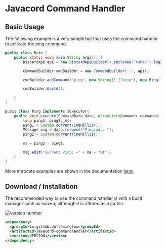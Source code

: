 # Javacord Command Handler

## Basic Usage
The following example is a very simple bot that uses the command handler to activate the ping command.
```java
public class Main {
    public static void main(String args[]) {
        DiscordApi api = new DiscordApiBuilder().setToken("token").login().join();

        CommandBuilder cmdBuilder = new CommandBuilder("-", api);

        cmdBuilder.addCommand("ping", new String[] {"beep"}, new Ping(), "Shows the bot's current ping.", "-ping");

        cmdBuilder.build();
        
    }
}

pubic class Ping implements IExecutor{
    public void execute(CommandData data, ArrayList<Command> commands) {
        long ping1, ping2, ms;
        ping1 = System.currentTimeMillis();
        Message msg = data.respond("Pinging...");
        ping2 = System.currentTimeMillis();
        
        ms = ping2 - ping1;

        msg.edit("Current Ping: ~" + ms + "ms");
    }
}
```
More introcate examples are shown in the documentation [here](daflamingfox.github.io/Javacord-CommandHandler).

## Download / Installation
The recommended way to use the command handler is with a build manager such as maven; although it is offered as a jar file.

![version number](https://img.shields.io/github/v/release/DAflamingFOX/Javacord-CommandHandler?label=VERSION%20-%3E&style=flat-square)
```xml
<dependency>
  <groupId>io.github.daflamingfox</groupId>
  <artifactId>javacord-commandhandler</artifactId>
  <version>VERSION</version>
</dependency>
```
